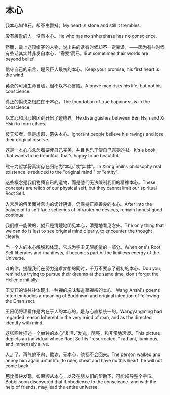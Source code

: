# 本心

<p><span class="chinese">我本心如铁石，却不由颤抖。</span><span class="english">My heart is stone and still it trembles.</span></p>

<p><span class="chinese">没有廉耻的人，没有本心。</span><span class="english">He who has no shherehase has no conscience.</span></p>

<p><span class="chinese">然而，戴上这顶帽子的人物，说出来的话有时候却不一定靠谱，——因为有些时候有些话其实并非发自本心，“需要”而已。</span><span class="english">But sometimes their words are beyond belief.</span></p>

<p><span class="chinese">信守自己的诺言，是风臣人最初的本心。</span><span class="english">Keep your promise, his first heart is the wind.</span></p>

<p><span class="chinese">英勇的可用生命冒险，但不以本心冒险。</span><span class="english">A brave man risks his life, but not his conscience.</span></p>

<p><span class="chinese">真正的愉快之根底在于本心。</span><span class="english">The foundation of true happiness is in the conscience.</span></p>

<p><span class="chinese">以本心和习心的区别开出了道德界。</span><span class="english">He distinguishes between Ben Hsin and Xi Hsin to form ethics.</span></p>

<p><span class="chinese">彼无知者，信是虚诳，遗失本心。</span><span class="english">Ignorant people believe his ravings and lose their original resolve.</span></p>

<p><span class="chinese">这是一本心心念念着要使自己完美，并且也乐于使自己完美的书。</span><span class="english">It's a book that wants to be beautiful, that's happy to be beautiful.</span></p>

<p><span class="chinese">熊十力哲学将真实存在归结为“本心”或“实体”。</span><span class="english">In Xiong Shili's philosophy real existence is reduced to the "original mind " or "entity".</span></p>

<p><span class="chinese">这些概念是我们物质自已的遗物，而是他们无法限制我们的精神本心。</span><span class="english">These concepts are relics of our physical self, but they cannot limit our spiritual Root Self.</span></p>

<p><span class="chinese">入宫后的傅柔面对宫内的诡计阴谋，仍保持正直善良的本心。</span><span class="english">After into the palace of fu soft face schemes of intrauterine devices, remain honest good continue.</span></p>

<p><span class="chinese">我们唯一能做的，就只是清楚地明见本心，清楚地看见念头。</span><span class="english">The only thing that we can do is just to see original mind clearly, to encounter the thought clearly.</span></p>

<p><span class="chinese">当一个人的本心解脱和体现，它成为宇宙无限能量的一部分。</span><span class="english">When one's Root Self liberates and manifests, it becomes part of the limitless energy of the Universe.</span></p>

<p><span class="chinese">斗的你，提醒我们在努力追求梦想的同时，千万不要忘了最初的本心。</span><span class="english">Dou you, remind us trying to pursue their dreams at the same time, don't forget the Hellenic initially.</span></p>

<p><span class="chinese">王安石的诗往往体现出一种禅的况味和追慕禅宗的本心。</span><span class="english">Wang Anshi's poems often embodies a meaning of Buddhism and original intention of following the Chan sect.</span></p>

<p><span class="chinese">王阳明将理看作是内在于人的本心的，是与心直接统一的。</span><span class="english">Wangyangming had regarded reason Inherent in the very mind of man, and as the directed identify with mind.</span></p>

<p><span class="chinese">这张图片描述一个单独的本心“复活、”发光，明亮，和非常地活泼。</span><span class="english">This picture depicts an individual whose Root Self is "resurrected, " radiant, luminous, and immensely alive.</span></p>

<p><span class="chinese">人走了，再气他不忠、欺诈、无本心，他都不会回来。</span><span class="english">The person walked and annoy him again unfaithful to ruler, cheat and have no this heart, he will not come back.</span></p>

<p><span class="chinese">芭比很快发现，如果顺从本心，以及在朋友们的帮助下，可能领导整个宇宙。</span><span class="english">Bobbi soon discovered that if obedience to the conscience, and with the help of friends, may lead the entire universe.</span></p>

